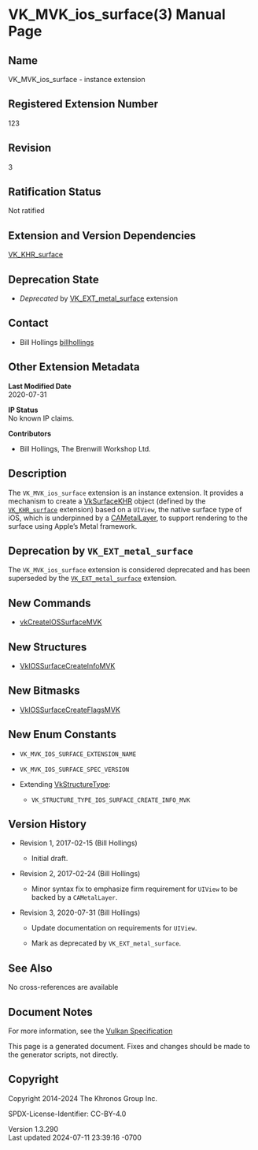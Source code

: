 # VK_MVK_ios_surface(3) Manual Page

## Name

VK_MVK_ios_surface - instance extension



## <a href="#_registered_extension_number" class="anchor"></a>Registered Extension Number

123

## <a href="#_revision" class="anchor"></a>Revision

3

## <a href="#_ratification_status" class="anchor"></a>Ratification Status

Not ratified

## <a href="#_extension_and_version_dependencies" class="anchor"></a>Extension and Version Dependencies

[VK_KHR_surface](https://registry.khronos.org/vulkan/specs/1.3-extensions/man/html/VK_KHR_surface.html)  

## <a href="#_deprecation_state" class="anchor"></a>Deprecation State

- *Deprecated* by [VK_EXT_metal_surface](https://registry.khronos.org/vulkan/specs/1.3-extensions/man/html/VK_EXT_metal_surface.html)
  extension

## <a href="#_contact" class="anchor"></a>Contact

- Bill Hollings <a
  href="https://github.com/KhronosGroup/Vulkan-Docs/issues/new?body=%5BVK_MVK_ios_surface%5D%20@billhollings%0A*Here%20describe%20the%20issue%20or%20question%20you%20have%20about%20the%20VK_MVK_ios_surface%20extension*"
  target="_blank" rel="nofollow noopener"><em></em>billhollings</a>

## <a href="#_other_extension_metadata" class="anchor"></a>Other Extension Metadata

**Last Modified Date**  
2020-07-31

**IP Status**  
No known IP claims.

**Contributors**  
- Bill Hollings, The Brenwill Workshop Ltd.

## <a href="#_description" class="anchor"></a>Description

The `VK_MVK_ios_surface` extension is an instance extension. It provides
a mechanism to create a [VkSurfaceKHR](https://registry.khronos.org/vulkan/specs/1.3-extensions/man/html/VkSurfaceKHR.html) object
(defined by the [`VK_KHR_surface`](https://registry.khronos.org/vulkan/specs/1.3-extensions/man/html/VK_KHR_surface.html) extension) based
on a `UIView`, the native surface type of iOS, which is underpinned by a
[CAMetalLayer](https://registry.khronos.org/vulkan/specs/1.3-extensions/man/html/CAMetalLayer.html), to support rendering to the surface
using Apple’s Metal framework.

## <a href="#_deprecation_by_vk_ext_metal_surface" class="anchor"></a>Deprecation by `VK_EXT_metal_surface`

The `VK_MVK_ios_surface` extension is considered deprecated and has been
superseded by the [`VK_EXT_metal_surface`](https://registry.khronos.org/vulkan/specs/1.3-extensions/man/html/VK_EXT_metal_surface.html)
extension.

## <a href="#_new_commands" class="anchor"></a>New Commands

- [vkCreateIOSSurfaceMVK](https://registry.khronos.org/vulkan/specs/1.3-extensions/man/html/vkCreateIOSSurfaceMVK.html)

## <a href="#_new_structures" class="anchor"></a>New Structures

- [VkIOSSurfaceCreateInfoMVK](https://registry.khronos.org/vulkan/specs/1.3-extensions/man/html/VkIOSSurfaceCreateInfoMVK.html)

## <a href="#_new_bitmasks" class="anchor"></a>New Bitmasks

- [VkIOSSurfaceCreateFlagsMVK](https://registry.khronos.org/vulkan/specs/1.3-extensions/man/html/VkIOSSurfaceCreateFlagsMVK.html)

## <a href="#_new_enum_constants" class="anchor"></a>New Enum Constants

- `VK_MVK_IOS_SURFACE_EXTENSION_NAME`

- `VK_MVK_IOS_SURFACE_SPEC_VERSION`

- Extending [VkStructureType](https://registry.khronos.org/vulkan/specs/1.3-extensions/man/html/VkStructureType.html):

  - `VK_STRUCTURE_TYPE_IOS_SURFACE_CREATE_INFO_MVK`

## <a href="#_version_history" class="anchor"></a>Version History

- Revision 1, 2017-02-15 (Bill Hollings)

  - Initial draft.

- Revision 2, 2017-02-24 (Bill Hollings)

  - Minor syntax fix to emphasize firm requirement for `UIView` to be
    backed by a `CAMetalLayer`.

- Revision 3, 2020-07-31 (Bill Hollings)

  - Update documentation on requirements for `UIView`.

  - Mark as deprecated by `VK_EXT_metal_surface`.

## <a href="#_see_also" class="anchor"></a>See Also

No cross-references are available

## <a href="#_document_notes" class="anchor"></a>Document Notes

For more information, see the <a
href="https://registry.khronos.org/vulkan/specs/1.3-extensions/html/vkspec.html#VK_MVK_ios_surface"
target="_blank" rel="noopener">Vulkan Specification</a>

This page is a generated document. Fixes and changes should be made to
the generator scripts, not directly.

## <a href="#_copyright" class="anchor"></a>Copyright

Copyright 2014-2024 The Khronos Group Inc.

SPDX-License-Identifier: CC-BY-4.0

Version 1.3.290  
Last updated 2024-07-11 23:39:16 -0700
